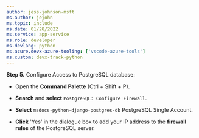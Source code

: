 ```yaml
---
author: jess-johnson-msft
ms.author: jejohn
ms.topic: include
ms.date: 01/28/2022
ms.service: app-service
ms.role: developer
ms.devlang: python
ms.azure.devx-azure-tooling: ['vscode-azure-tools']
ms.custom: devx-track-python
---
```


**Step 5.** Configure Access to PostgreSQL database:

* Open the **Command Palette** (Ctrl + Shift + P).

* **Search** and **select** `PostgreSQL: Configure Firewall`.

* **Select** `msdocs-python-django-postgres-db` PostgreSQL Single Account.

* **Click** 'Yes' in the dialogue box to add your IP address to the **firewall rules** of the PostgreSQL server.
